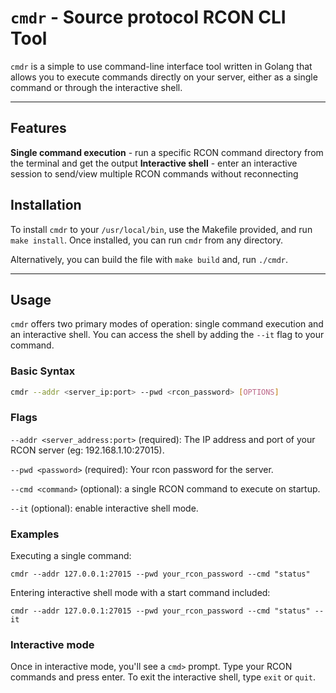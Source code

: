 # `cmdr` - Source protocol RCON CLI Tool

`cmdr` is a simple to use command-line interface tool written in Golang that allows you to execute commands directly on your server, either as a single command or through the interactive shell.

---

## Features

**Single command execution** - run a specific RCON command directory from the terminal and get the output
**Interactive shell** - enter an interactive session to send/view multiple RCON commands without reconnecting


## Installation

To install `cmdr` to your `/usr/local/bin`, use the Makefile provided, and run `make install`. Once installed, you can run `cmdr` from any directory.

Alternatively, you can build the file with `make build` and, run `./cmdr`.

---

## Usage

`cmdr` offers two primary modes of operation: single command execution and an interactive shell. You can access the shell by adding the `--it` flag to your command.

### Basic Syntax

```bash
cmdr --addr <server_ip:port> --pwd <rcon_password> [OPTIONS]

```

### Flags 

`--addr <server_address:port>` (required): The IP address and port of your RCON server (eg: 192.168.1.10:27015).

`--pwd <password>` (required): Your rcon password for the server.

`--cmd <command>` (optional): a single RCON command to execute on startup.

`--it` (optional): enable interactive shell mode.


### Examples

Executing a single command:

`cmdr --addr 127.0.0.1:27015 --pwd your_rcon_password --cmd "status"`

Entering interactive shell mode with a start command included:

`cmdr --addr 127.0.0.1:27015 --pwd your_rcon_password --cmd "status" --it`

### Interactive mode

Once in interactive mode, you'll see a `cmd>` prompt. Type your RCON commands and press enter.
To exit the interactive shell, type `exit` or `quit`.
